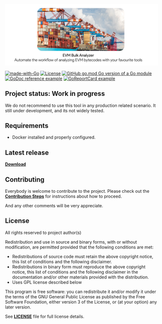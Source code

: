 <p align="center">
  <img alt="BulkAnalyzer Logo" src="./readme/cover.png" width="auto"></img>
</p>


[![made-with-Go](https://img.shields.io/badge/Made%20with-Go-1f425f.svg)](https://go.dev/)
[![License](https://img.shields.io/badge/LICENSE-GPLv3-brightgreen.svg)](https://go.dev/)
[![GitHub go.mod Go version of a Go module](https://img.shields.io/github/go-mod/go-version/zerjioang/bulkanalyzer.svg)](https://github.com/zerjioang/bulkanalyzer)
[![GoDoc reference example](https://img.shields.io/badge/godoc-reference-blue.svg)](https://godoc.org/github.com/zerjioang/bulkanalyzer)
[![GoReportCard example](https://goreportcard.com/badge/github.com/zerjioang/bulkanalyzer)](https://goreportcard.com/report/github.com/zerjioang/bulkanalyzer)

## Project status: Work in progress
We do not recommend to use this tool in any production related scenario. It still under development, and its not widely tested.

## Requirements

* Docker installed and properly configured.

## Latest release

[**Download**](../../releases)

## Contributing

Everybody is welcome to contribute to the project. Please check out the [**Contribution Steps**](CONTRIBUTING.md) for instructions about how to proceed.
  
And any other comments will be very appreciate.

## License

All rights reserved to project author(s)

Redistribution and use in source and binary forms, with or without modification, are permitted provided that the following conditions are met:

 * Redistributions of source code must retain the above copyright notice, this list of conditions and the following disclaimer.
 * Redistributions in binary form must reproduce the above copyright notice, this list of conditions and the following disclaimer in the documentation and/or other materials provided with the distribution.
 * Uses GPL license described below

This program is free software: you can redistribute it and/or modify it under the terms of the GNU General Public License as published by the Free Software Foundation, either version 3 of the License, or (at your option) any later version.

See [**LICENSE**](LICENSE) file for full license details.
